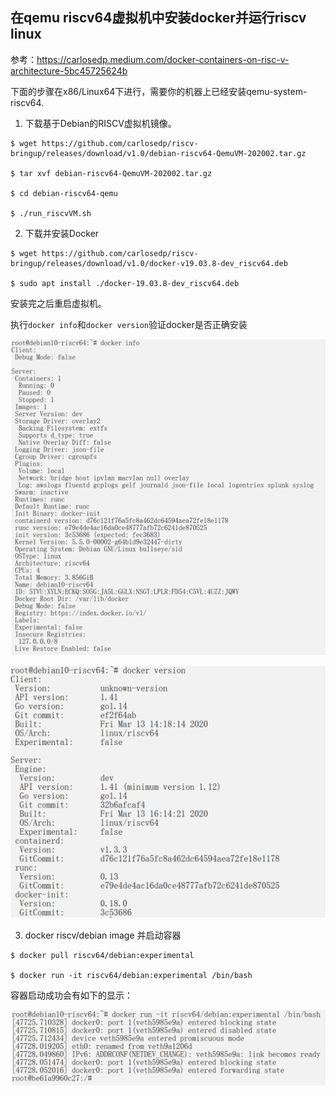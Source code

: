 ## 在qemu riscv64虚拟机中安装docker并运行riscv linux

参考：https://carlosedp.medium.com/docker-containers-on-risc-v-architecture-5bc45725624b

下面的步骤在x86/Linux64下进行，需要你的机器上已经安装qemu-system-riscv64.

1. 下载基于Debian的RISCV虚拟机镜像。

```
$ wget https://github.com/carlosedp/riscv-bringup/releases/download/v1.0/debian-riscv64-QemuVM-202002.tar.gz

$ tar xvf debian-riscv64-QemuVM-202002.tar.gz

$ cd debian-riscv64-qemu

$ ./run_riscvVM.sh
```

2. 下载并安装Docker

```
$ wget https://github.com/carlosedp/riscv-bringup/releases/download/v1.0/docker-v19.03.8-dev_riscv64.deb

$ sudo apt install ./docker-19.03.8-dev_riscv64.deb
```
安装完之后重启虚拟机。

执行`docker info`和`docker version`验证docker是否正确安装

![image](pictures/27-1.png)

![image](pictures/27-2.png)

3. docker riscv/debian image 并启动容器

```
$ docker pull riscv64/debian:experimental

$ docker run -it riscv64/debian:experimental /bin/bash
```

容器启动成功会有如下的显示：

![image](pictures/27-3.png)
